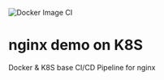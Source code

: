 ![Docker Image CI](https://github.com/amitkarpe/cicd-k8s-nginx/workflows/Docker%20Image%20CI/badge.svg)

# nginx demo on K8S
Docker & K8S base CI/CD Pipeline for nginx
